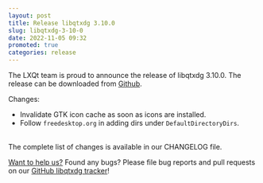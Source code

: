 ```yaml
---
layout: post
title: Release libqtxdg 3.10.0
slug: libqtxdg-3-10-0
date: 2022-11-05 09:32
promoted: true
categories: release
---
```


The LXQt team is proud to announce the release of libqtxdg 3.10.0.
The release can be downloaded from [Github](https://github.com/lxqt/libqtxdg/releases).

Changes:

 * Invalidate GTK icon cache as soon as icons are installed.
 * Follow `freedesktop.org` in adding dirs under `DefaultDirectoryDirs`.

<br/>
The complete list of changes is available in our CHANGELOG file.
<br/>

[Want to help us?](https://github.com/lxqt/lxqt/wiki/Contributing-code) Found any bugs? Please file bug reports and pull requests on our [GitHub libqtxdg tracker](https://github.com/lxqt/libqtxdg/issues)!
